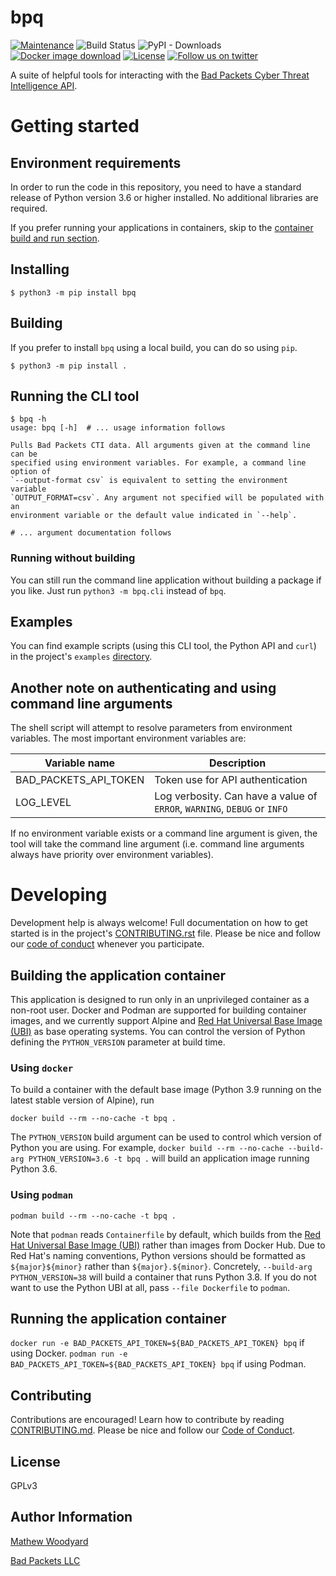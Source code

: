 # bpq
[![Maintenance](https://img.shields.io/badge/Maintained%3F-yes-green.svg?style=flat)](https://github.com/badpacketsllc/bpq/graphs/commit-activity)
![Build Status](https://github.com/badpacketsllc/bpq/workflows/ci/badge.svg?style=flat)
![PyPI - Downloads](https://img.shields.io/pypi/dm/bpq?style=flat)
[![Docker image download](https://img.shields.io/docker/pulls/badpacketsllc/bpq?style=flat)](https://hub.docker.com/r/badpacketsllc/bpq)
[![License](https://img.shields.io/github/license/badpacketsllc/bpq?style=flat)](https://github.com/badpacketsllc/bpq/blob/master/LICENSE)
[![Follow us on twitter](https://img.shields.io/twitter/follow/bad_packets.svg?style=social)](https://twitter.com/bad_packets/)

A suite of helpful tools for interacting with the [Bad Packets Cyber Threat
Intelligence API](https://docs.badpackets.net/).

# Getting started

## Environment requirements
In order to run the code in this repository, you need to have a standard
release of Python version 3.6 or higher installed. No additional libraries are
required.

If you prefer running your applications in containers, skip to the
[container build and run section](#building-the-application-container).

## Installing
```shell
$ python3 -m pip install bpq
```

## Building
If you prefer to install `bpq` using a local build, you can do so using `pip`.

```shell
$ python3 -m pip install .
```

## Running the CLI tool
```shell
$ bpq -h
usage: bpq [-h]  # ... usage information follows

Pulls Bad Packets CTI data. All arguments given at the command line can be
specified using environment variables. For example, a command line option of
`--output-format csv` is equivalent to setting the environment variable
`OUTPUT_FORMAT=csv`. Any argument not specified will be populated with an
environment variable or the default value indicated in `--help`.

# ... argument documentation follows
```

### Running without building
You can still run the command line application without building a package if
you like. Just run `python3 -m bpq.cli` instead of `bpq`.


## Examples
You can find example scripts (using this CLI tool, the Python API and `curl`)
in the project's `examples`
[directory](https://github.com/badpacketsllc/bpq/-/tree/main/examples).

## Another note on authenticating and using command line arguments
The shell script will attempt to resolve parameters from environment variables.
The most important environment variables are:

| Variable name         | Description                                                              |
|-----------------------|--------------------------------------------------------------------------|
| BAD_PACKETS_API_TOKEN | Token use for API authentication                                         |
| LOG_LEVEL             | Log verbosity. Can have a value of `ERROR`, `WARNING`, `DEBUG` or `INFO` |

If no environment variable exists or a command line argument is given,
the tool will take the command line argument (i.e. command line arguments
always have priority over environment variables).

# Developing
Development help is always welcome! Full documentation on how to get started is
in the project's
[CONTRIBUTING.rst](https://github.com/badpacketsllc/bpq/-/blob/main/CONTRIBUTING.rst)
file.
Please be nice and follow our
[code of conduct](https://github.com/badpacketsllc/bpq/-/blob/main/CODE-OF-CONDUCT.md)
whenever you participate.

## Building the application container
This application is designed to run only in an unprivileged container as a
non-root user. Docker and Podman are supported for building container images,
and we currently support Alpine and
[Red Hat Universal Base Image (UBI)](https://developers.redhat.com/products/rhel/ubi)
as base operating systems.
You can control the version of Python defining the `PYTHON_VERSION` parameter
at build time.

### Using `docker`
To build a container with the default base image (Python 3.9 running on the
latest stable version of Alpine), run

`docker build --rm --no-cache -t bpq .`

The `PYTHON_VERSION` build argument can be used to control which
version of Python you are using. For example,
`docker build --rm --no-cache --build-arg PYTHON_VERSION=3.6 -t bpq .`
will build an application image running Python 3.6.

### Using `podman`
`podman build --rm --no-cache -t bpq .`

Note that `podman` reads `Containerfile` by default, which builds from the
[Red Hat Universal Base Image (UBI)](https://developers.redhat.com/products/rhel/ubi)
rather than images from Docker Hub. Due to Red Hat's naming conventions, Python
versions should be formatted as `${major}${minor}` rather than
`${major}.${minor}`. Concretely, `--build-arg PYTHON_VERSION=38` will build a
container that runs Python 3.8. If you  do not want to use the Python UBI at
all, pass `--file Dockerfile` to `podman`.

## Running the application container
`docker run -e BAD_PACKETS_API_TOKEN=${BAD_PACKETS_API_TOKEN} bpq` if using
Docker. `podman run -e BAD_PACKETS_API_TOKEN=${BAD_PACKETS_API_TOKEN} bpq` if
using Podman.

Contributing
------------

Contributions are encouraged! Learn how to contribute by reading
[CONTRIBUTING.md](https://github.com/badpacketsllc/bpq/blob/main/CONTRIBUTING.md).
Please be nice and follow our
[Code of Conduct](https://github.com/badpacketsllc/bpq/blob/main/CODE_OF_CONDUCT.md).

License
-------

GPLv3

Author Information
------------------

[Mathew Woodyard](https://www.matwoodyard.com)

[Bad Packets LLC](https://badpackets.net)
